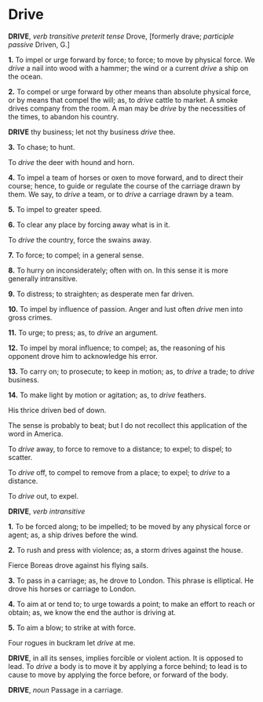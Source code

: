 # Drive

**DRIVE**, _verb transitive_ _preterit tense_ Drove, \[formerly drave; _participle passive_ Driven, G.\]

**1.** To impel or urge forward by force; to force; to move by physical force. We _drive_ a nail into wood with a hammer; the wind or a current _drive_ a ship on the ocean.

**2.** To compel or urge forward by other means than absolute physical force, or by means that compel the will; as, to _drive_ cattle to market. A smoke drives company from the room. A man may be _drive_ by the necessities of the times, to abandon his country.

**DRIVE** thy business; let not thy business _drive_ thee.

**3.** To chase; to hunt.

To _drive_ the deer with hound and horn.

**4.** To impel a team of horses or oxen to move forward, and to direct their course; hence, to guide or regulate the course of the carriage drawn by them. We say, to _drive_ a team, or to _drive_ a carriage drawn by a team.

**5.** To impel to greater speed.

**6.** To clear any place by forcing away what is in it.

To _drive_ the country, force the swains away.

**7.** To force; to compel; in a general sense.

**8.** To hurry on inconsiderately; often with on. In this sense it is more generally intransitive.

**9.** To distress; to straighten; as desperate men far driven.

**10.** To impel by influence of passion. Anger and lust often _drive_ men into gross crimes.

**11.** To urge; to press; as, to _drive_ an argument.

**12.** To impel by moral influence; to compel; as, the reasoning of his opponent drove him to acknowledge his error.

**13.** To carry on; to prosecute; to keep in motion; as, to _drive_ a trade; to _drive_ business.

**14.** To make light by motion or agitation; as, to _drive_ feathers.

His thrice driven bed of down.

The sense is probably to beat; but I do not recollect this application of the word in America.

To _drive_ away, to force to remove to a distance; to expel; to dispel; to scatter.

To _drive_ off, to compel to remove from a place; to expel; to _drive_ to a distance.

To _drive_ out, to expel.

**DRIVE**, _verb intransitive_

**1.** To be forced along; to be impelled; to be moved by any physical force or agent; as, a ship drives before the wind.

**2.** To rush and press with violence; as, a storm drives against the house.

Fierce Boreas drove against his flying sails.

**3.** To pass in a carriage; as, he drove to London. This phrase is elliptical. He drove his horses or carriage to London.

**4.** To aim at or tend to; to urge towards a point; to make an effort to reach or obtain; as, we know the end the author is driving at.

**5.** To aim a blow; to strike at with force.

Four rogues in buckram let _drive_ at me.

**DRIVE**, in all its senses, implies forcible or violent action. It is opposed to lead. To _drive_ a body is to move it by applying a force behind; to lead is to cause to move by applying the force before, or forward of the body.

**DRIVE**, _noun_ Passage in a carriage.